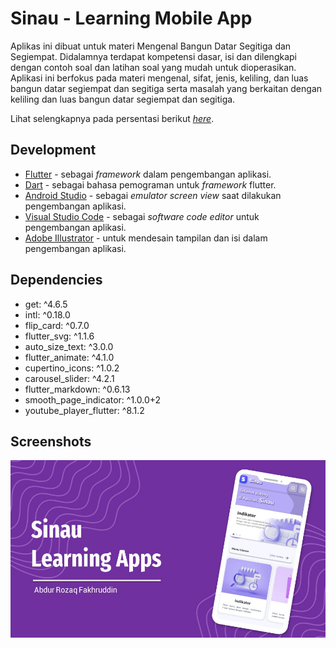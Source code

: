 # Sinau - Learning Mobile App

Aplikas ini dibuat untuk materi Mengenal Bangun Datar Segitiga dan Segiempat. Didalamnya terdapat kompetensi dasar, isi dan dilengkapi dengan contoh soal dan latihan soal yang mudah untuk dioperasikan. Aplikasi ini berfokus pada materi mengenal, sifat, jenis, keliling, dan luas bangun datar segiempat dan segitiga serta masalah yang berkaitan dengan keliling dan luas bangun datar segiempat dan segitiga.

Lihat selengkapnya pada persentasi berikut [_here_](https://drive.google.com/file/d/1x2j_Bsg984BE202R5GQ83CeSZX5FjGpT/view?usp=share_link).

<!-- ## Features

- Creatable user accounts
- Online and offline quiz creation and battles
- Play online in realtime matches against friends
- Editable quizzes with an in-app quiz editor
- Instant feedback on correct and incorrect answers
- An overview screen after finishing a quiz, displaying all questions and answers
- Easy bug reports in case the user notices a bug with the application -->

## Development

- [Flutter](https://flutter.dev/) - sebagai _framework_ dalam pengembangan aplikasi.
- [Dart](https://dart.dev/) - sebagai bahasa pemograman untuk _framework_ flutter.
- [Android Studio](https://developer.android.com/studio/) - sebagai _emulator screen view_ saat dilakukan pengembangan aplikasi.
- [Visual Studio Code](https://code.visualstudio.com/) - sebagai _software code editor_ untuk pengembangan aplikasi.
- [Adobe Illustrator](https://www.adobe.com/products/illustrator.html) - untuk mendesain tampilan dan isi dalam pengembangan aplikasi.

## Dependencies

- get: ^4.6.5
- intl: ^0.18.0
- flip_card: ^0.7.0
- flutter_svg: ^1.1.6
- auto_size_text: ^3.0.0
- flutter_animate: ^4.1.0
- cupertino_icons: ^1.0.2
- carousel_slider: ^4.2.1
- flutter_markdown: ^0.6.13
- smooth_page_indicator: ^1.0.0+2
- youtube_player_flutter: ^8.1.2
<!-- - [Picasso](http://square.github.io/picasso/) includes (com.squareup.picasso:picasso) - used for loading images from a web service
- [Google Play Services Authentication](https://developers.google.com/identity/) includes (com.google.android.gms:play-services-auth) - used for authenticating users using Google Services
- [Android Confetti](https://github.com/jinatonic/confetti) includes (com.github.jinatonic.confetti:confetti) - used for adding interactivity and engaging the user visually with particle effects
- [Kotlin](http://kotlinlang.org/) - used for null-safety and new language features -->

## Screenshots

<img src="assets/Sinau-Learning-App/Slide1.JPG"/>

<!-- # Aplikasi Sinau

Aplikas ini dibuat untuk materi Mengenal Bangun Datar Segitiga dan Segiempat. Didalamnya terdapat kompetensi dasar, isi dan dilengkapi dengan contoh soal dan latihan soal yang mudah untuk dioperasikan. Aplikasi ini berfokus pada materi mengenal, sifat, jenis, keliling, dan luas bangun datar segiempat dan segitiga serta masalah yang berkaitan dengan keliling dan luas bangun datar segiempat dan segitiga. -->

<!-- ## Getting Started

This project is a starting point for a Flutter application.

A few resources to get you started if this is your first Flutter project:

- [Lab: Write your first Flutter app](https://docs.flutter.dev/get-started/codelab)
- [Cookbook: Useful Flutter samples](https://docs.flutter.dev/cookbook)

For help getting started with Flutter development, view the
[online documentation](https://docs.flutter.dev/), which offers tutorials,
samples, guidance on mobile development, and a full API reference. -->
